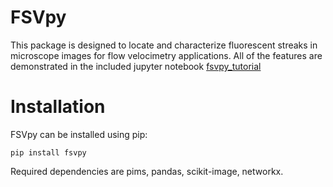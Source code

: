 # FSVpy

This package is designed to locate and characterize fluorescent streaks in 
microscope images for flow velocimetry applications.  All of the features are 
demonstrated in the included jupyter notebook [fsvpy_tutorial](https://github.com/mmdriscoll/FSVPy/blob/main/fsvpy_tutorial.ipynb) 



# Installation

FSVpy can be installed using pip:
```
pip install fsvpy
```
Required dependencies are pims, pandas, scikit-image, networkx.
